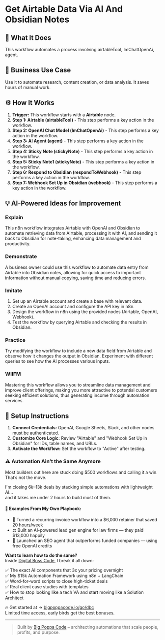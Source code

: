 # Get Airtable Data Via AI And Obsidian Notes

## 🚀 What It Does
This workflow automates a process involving airtableTool, lmChatOpenAi, agent.

## 💼 Business Use Case
Use it to automate research, content creation, or data analysis. It saves hours of manual work.

## ⚙️ How It Works
1.  **Trigger:** This workflow starts with a **Airtable** node.
2. **Step 1: Airtable (airtableTool)** - This step performs a key action in the workflow.
3. **Step 2: OpenAI Chat Model (lmChatOpenAi)** - This step performs a key action in the workflow.
4. **Step 3: AI Agent (agent)** - This step performs a key action in the workflow.
5. **Step 4: Sticky Note (stickyNote)** - This step performs a key action in the workflow.
6. **Step 5: Sticky Note1 (stickyNote)** - This step performs a key action in the workflow.
7. **Step 6: Respond to Obsidian (respondToWebhook)** - This step performs a key action in the workflow.
8. **Step 7: Webhook Set Up in Obsidian (webhook)** - This step performs a key action in the workflow.

## 💡 AI-Powered Ideas for Improvement
### Explain
This n8n workflow integrates Airtable with OpenAI and Obsidian to automate retrieving data from Airtable, processing it with AI, and sending it back to Obsidian for note-taking, enhancing data management and productivity.

### Demonstrate
A business owner could use this workflow to automate data entry from Airtable into Obsidian notes, allowing for quick access to important information without manual copying, saving time and reducing errors.

### Imitate
1. Set up an Airtable account and create a base with relevant data.
2. Create an OpenAI account and configure the API key in n8n.
3. Design the workflow in n8n using the provided nodes (Airtable, OpenAI, Webhook).
4. Test the workflow by querying Airtable and checking the results in Obsidian.

### Practice
Try modifying the workflow to include a new data field from Airtable and observe how it changes the output in Obsidian. Experiment with different queries to see how the AI processes various inputs.

### WIIFM
Mastering this workflow allows you to streamline data management and improve client offerings, making you more attractive to potential customers seeking efficient solutions, thus generating income through automation services.

## 🔧 Setup Instructions
1. **Connect Credentials:** OpenAI, Google Sheets, Slack, and other nodes must be authenticated.
2. **Customize Core Logic:** Review "Airtable" and "Webhook Set Up in Obsidian" for IDs, table names, and URLs.
3. **Activate the Workflow:** Set the workflow to "Active" after testing.

### ⚠️ Automation Ain’t the Same Anymore

Most builders out here are stuck doing $500 workflows and calling it a win.  
That’s not the move.  

I'm closing $6k–$13k deals by stacking simple automations with lightweight AI...  
and it takes me under 2 hours to build most of them.

#### 🧠 Examples From My Own Playbook:
- 🔁 Turned a recurring invoice workflow into a $6,000 retainer that saved 20 hours/week  
- ⚖️ Built an AI-powered lead gen engine for law firms — they paid $13,000 happily  
- 🚀 Launched an SEO agent that outperforms funded companies — using free OpenAI credits  

**Want to learn how to do the same?**  
Inside [Digital Boss Code](https://bigpoppacode.io/go/dbc), I break it all down:

✅ The exact AI components that 3x your pricing overnight  
✅ My $15k Automation Framework using n8n + LangChain  
✅ Word-for-word scripts to close high-ticket deals  
✅ Real client case studies with templates  
✅ How to stop looking like a tech VA and start moving like a Solution Architect  

🔥 Get started at → [bigpoppacode.io/go/dbc](https://bigpoppacode.io/go/dbc)  
Limited time access, early birds get the best bonuses.

---
> Built by [Big Poppa Code](https://bigpoppacode.io) – architecting automations that scale people, profits, and purpose.
